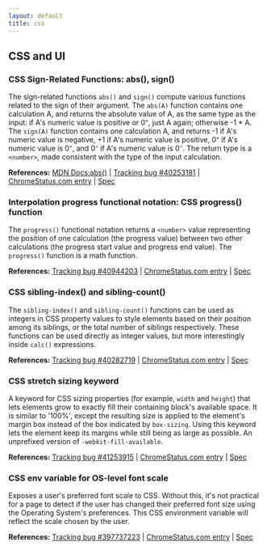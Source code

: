 ```yaml
---
layout: default
title: css
---
```


## CSS and UI

### CSS Sign-Related Functions: abs(), sign()

The sign-related functions `abs()` and `sign()` compute various functions related to the sign of their argument. The `abs(A)` function contains one calculation A, and returns the absolute value of A, as the same type as the input: if A's numeric value is positive or 0⁺, just A again; otherwise -1 * A. The `sign(A)` function contains one calculation A, and returns -1 if A's numeric value is negative, +1 if A's numeric value is positive, 0⁺ if A's numeric value is 0⁺, and 0⁻ if A's numeric value is 0⁻. The return type is a `<number>`, made consistent with the type of the input calculation.

**References:** [MDN Docs:abs()](https://developer.mozilla.org/docs/Web/CSS/abs) | [Tracking bug #40253181](https://bugs.chromium.org/p/chromium/issues/detail?id=40253181) | [ChromeStatus.com entry](https://chromestatus.com/feature/5196860094464000) | [Spec](https://www.w3.org/TR/css-values-4/#sign-funcs)

### Interpolation progress functional notation: CSS progress() function

The `progress()` functional notation returns a `<number>` value representing the position of one calculation (the progress value) between two other calculations (the progress start value and progress end value). The `progress()` function is a math function.

**References:** [Tracking bug #40944203](https://bugs.chromium.org/p/chromium/issues/detail?id=40944203) | [ChromeStatus.com entry](https://chromestatus.com/feature/5096136905244672) | [Spec](https://www.w3.org/TR/css-values-5/#progress-notation)

### CSS sibling-index() and sibling-count()

The `sibling-index()` and `sibling-count()` functions can be used as integers in CSS property values to style elements based on their position among its siblings, or the total number of siblings respectively. These functions can be used directly as integer values, but more interestingly inside `calc()` expressions.

**References:** [Tracking bug #40282719](https://bugs.chromium.org/p/chromium/issues/detail?id=40282719) | [ChromeStatus.com entry](https://chromestatus.com/feature/5649901281918976) | [Spec](https://www.w3.org/TR/css-values-5/#sibling-functions)

### CSS stretch sizing keyword

A keyword for CSS sizing properties (for example, `width` and `height`) that lets elements grow to exactly fill their containing block's available space. It is similar to '100%', except the resulting size is applied to the element's margin box instead of the box indicated by `box-sizing`. Using this keyword lets the element keep its margins while still being as large as possible. An unprefixed version of `-webkit-fill-available`.

**References:** [Tracking bug #41253915](https://bugs.chromium.org/p/chromium/issues/detail?id=41253915) | [ChromeStatus.com entry](https://chromestatus.com/feature/5102457485459456) | [Spec](https://www.w3.org/TR/css-sizing-4/#valdef-width-stretch)

### CSS env variable for OS-level font scale

Exposes a user's preferred font scale to CSS. Without this, it's not practical for a page to detect if the user has changed their preferred font size using the Operating System's preferences. This CSS environment variable will reflect the scale chosen by the user.

**References:** [Tracking bug #397737223](https://bugs.chromium.org/p/chromium/issues/detail?id=397737223) | [ChromeStatus.com entry](https://chromestatus.com/feature/5106542883938304) | [Spec](https://www.w3.org/TR/css-env-1/#os-font-scale)
